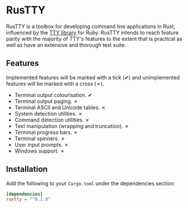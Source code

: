 # RusTTY

RusTTY is a toolbox for developing command line applications in Rust, influenced
by the [TTY library][tty] for Ruby. RusTTY intends to reach feature parity with
the majority of TTY's features to the extent that is practical as well as have
an extensive and thorough test suite.

## Features

Implemented features will be marked with a tick (✔) and unimplemented features
will be marked with a cross (✗).

- Terminal output colourisation. ✔
- Terminal output paging. ✗
- Terminal ASCII and Unicode tables. ✗
- System detection utilities. ✗
- Command detection utilities. ✗
- Text manipulation (wrapping and truncation). ✗
- Terminal progress bars. ✗
- Terminal spinners. ✗
- User input prompts. ✗
- Windows support. ✗

## Installation

Add the following to your `Cargo.toml` under the dependencies section:

```toml
[dependencies]
rustty = "^0.1.0"
```

[tty]: http://peter-murach.github.io/tty/
